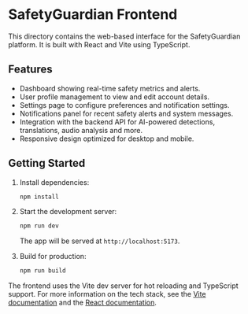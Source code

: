# SafetyGuardian Frontend

This directory contains the web-based interface for the SafetyGuardian platform. It is built with React and Vite using TypeScript.

## Features

- Dashboard showing real-time safety metrics and alerts.
- User profile management to view and edit account details.
- Settings page to configure preferences and notification settings.
- Notifications panel for recent safety alerts and system messages.
- Integration with the backend API for AI-powered detections, translations, audio analysis and more.
- Responsive design optimized for desktop and mobile.

## Getting Started

1. Install dependencies:

   ```bash
   npm install
   ```

2. Start the development server:

   ```bash
   npm run dev
   ```

   The app will be served at `http://localhost:5173`.

3. Build for production:

   ```bash
   npm run build
   ```

The frontend uses the Vite dev server for hot reloading and TypeScript support. For more information on the tech stack, see the [Vite documentation](https://vitejs.dev/) and the [React documentation](https://react.dev/).
